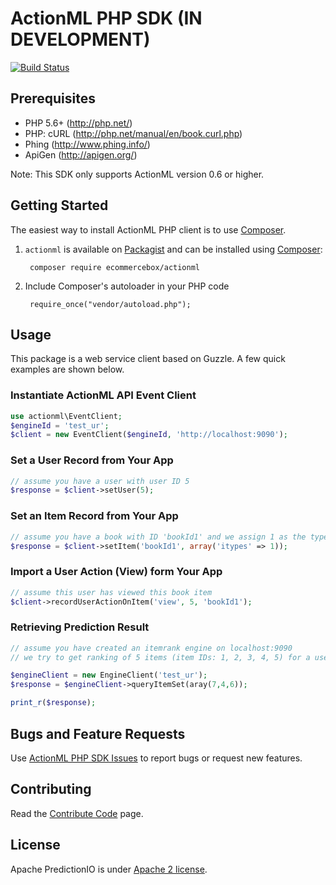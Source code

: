 # ActionML PHP SDK (IN DEVELOPMENT)

[![Build
Status](https://travis-ci.org/ecommercebox/harness-php-sdk.svg?branch=develop)](https://travis-ci.org/ecommercebox/harness-php-sdk)

## Prerequisites

* PHP 5.6+ (http://php.net/)
* PHP: cURL (http://php.net/manual/en/book.curl.php)
* Phing (http://www.phing.info/)
* ApiGen (http://apigen.org/)

Note: This SDK only supports ActionML version 0.6 or higher.

## Getting Started

The easiest way to install ActionML PHP client is to use
[Composer](http://getcomposer.org/).

1. `actionml` is available on [Packagist](https://packagist.org) and can be
installed using [Composer](https://getcomposer.org/):

        composer require ecommercebox/actionml

2. Include Composer's autoloader in your PHP code

        require_once("vendor/autoload.php");

## Usage

This package is a web service client based on Guzzle.
A few quick examples are shown below.

### Instantiate ActionML API Event Client

```PHP
use actionml\EventClient;
$engineId = 'test_ur';
$client = new EventClient($engineId, 'http://localhost:9090');
```

### Set a User Record from Your App

```PHP
// assume you have a user with user ID 5
$response = $client->setUser(5);
```


### Set an Item Record from Your App

```PHP
// assume you have a book with ID 'bookId1' and we assign 1 as the type ID for book
$response = $client->setItem('bookId1', array('itypes' => 1));
```


### Import a User Action (View) form Your App

```PHP
// assume this user has viewed this book item
$client->recordUserActionOnItem('view', 5, 'bookId1');
```


### Retrieving Prediction Result

```PHP
// assume you have created an itemrank engine on localhost:9090
// we try to get ranking of 5 items (item IDs: 1, 2, 3, 4, 5) for a user (user ID 7)

$engineClient = new EngineClient('test_ur');
$response = $engineClient->queryItemSet(aray(7,4,6));

print_r($response);
```

## Bugs and Feature Requests

Use [ActionML PHP SDK Issues](https://github.com/actionml/harness/issues) to report bugs or
request new features.

## Contributing

Read the [Contribute
Code](http://predictionio.apache.org/community/contribute-code/) page.

## License

Apache PredictionIO is under [Apache 2
license](http://www.apache.org/licenses/LICENSE-2.0.html).
